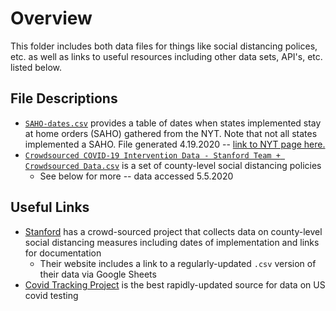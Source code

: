 # Overview 

This folder includes both data files for things like social distancing polices, etc. as well as links to useful resources including other data sets, API's, etc. listed below.

## File Descriptions

 * [`SAHO-dates.csv`](https://github.com/mackaytc/covid-resources/blob/master/data/SAHO-dates.csv) provides a table of dates when states implemented stay at home orders (SAHO) gathered from the NYT. Note that not all states implemented a SAHO. File generated 4.19.2020 -- [link to NYT page here.](www.nytimes.com/interactive/2020/us/coronavirus-stay-at-home-order.html)
 * [`Crowdsourced COVID-19 Intervention Data - Stanford Team + Crowdsourced Data.csv`](https://github.com/mackaytc/covid-resources/blob/master/data/Crowdsourced%20COVID-19%20Intervention%20Data%20-%20Stanford%20Team%20%2B%20Crowdsourced%20Data.csv) is a set of county-level social distancing policies
   * See below for more -- data accessed 5.5.2020

## Useful Links

 * [Stanford](https://socialdistancing.stanford.edu/) has a crowd-sourced project that collects data on county-level social distancing measures including dates of implementation and links for documentation
   * Their website includes a link to a regularly-updated `.csv` version of their data via Google Sheets
 * [Covid Tracking Project](https://covidtracking.com/data) is the best rapidly-updated source for data on US covid testing
